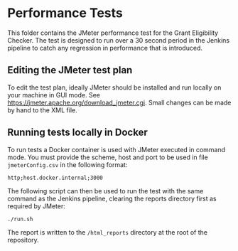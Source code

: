 # Performance Tests
This folder contains the JMeter performance test for the Grant Eligibility Checker. The test is designed to run over a 30 second period in the Jenkins pipeline to catch any regression in performance that is introduced.

## Editing the JMeter test plan
To edit the test plan, ideally JMeter should be installed and run locally on your machine in GUI mode. See https://jmeter.apache.org/download_jmeter.cgi. Small changes can be made by hand to the XML file.

## Running tests locally in Docker
To run tests a Docker container is used with JMeter executed in command mode. You must provide the scheme, host and port to be used in file `jmeterConfig.csv` in the following format:

```
http;host.docker.internal;3000
```

The following script can then be used to run the test with the same command as the Jenkins pipeline, clearing the reports directory first as required by JMeter:

```
./run.sh
```

The report is written to the `/html_reports` directory at the root of the repository.
